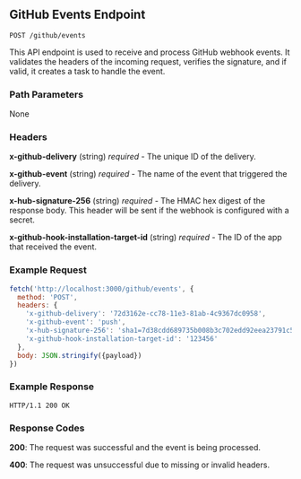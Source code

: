 ## GitHub Events Endpoint

```
POST /github/events
```

This API endpoint is used to receive and process GitHub webhook events. It validates the headers of the incoming request, verifies the signature, and if valid, it creates a task to handle the event.

### Path Parameters

None

### Headers

**x-github-delivery** (string) *required* - The unique ID of the delivery.

**x-github-event** (string) *required* - The name of the event that triggered the delivery.

**x-hub-signature-256** (string) *required* - The HMAC hex digest of the response body. This header will be sent if the webhook is configured with a secret.

**x-github-hook-installation-target-id** (string) *required* - The ID of the app that received the event.

### Example Request

```javascript
fetch('http://localhost:3000/github/events', {
  method: 'POST',
  headers: {
    'x-github-delivery': '72d3162e-cc78-11e3-81ab-4c9367dc0958',
    'x-github-event': 'push',
    'x-hub-signature-256': 'sha1=7d38cdd689735b008b3c702edd92eea23791c5f6',
    'x-github-hook-installation-target-id': '123456'
  },
  body: JSON.stringify({payload})
})
```

### Example Response

```
HTTP/1.1 200 OK
```

### Response Codes

**200**: The request was successful and the event is being processed.

**400**: The request was unsuccessful due to missing or invalid headers.

<br />

